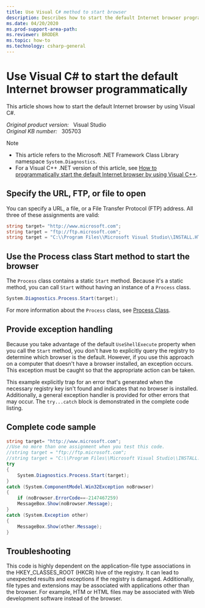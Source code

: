 ```yaml
---
title: Use Visual C# method to start browser
description: Describes how to start the default Internet browser programmatically by using Visual C#. Also provides a code example to illustrate how to do this task.
ms.date: 04/20/2020
ms.prod-support-area-path: 
ms.reviewer: BRODER
ms.topic: how-to
ms.technology: csharp-general
---
```

# Use Visual C# to start the default Internet browser programmatically

This article shows how to start the default Internet browser by using Visual C#.

_Original product version:_ &nbsp; Visual Studio  
_Original KB number:_ &nbsp; 305703

> [!NOTE]
>
> - This article refers to the Microsoft .NET Framework Class Library namespace `System.Diagnostics`.
> - For a Visual C++ .NET version of this article, see [How to programmatically start the default Internet browser by using Visual C++](https://support.microsoft.com/help/307382).

## Specify the URL, FTP, or file to open

You can specify a URL, a file, or a File Transfer Protocol (FTP) address. All three of these assignments are valid:

```csharp
string target= "http://www.microsoft.com";
string target = "ftp://ftp.microsoft.com";
string target = "C:\\Program Files\\Microsoft Visual Studio\\INSTALL.HTM";
```

## Use the Process class Start method to start the browser

The `Process` class contains a static `Start` method. Because it's a static method, you can call `Start` without having an instance of a `Process` class.

```csharp
System.Diagnostics.Process.Start(target);
```

For more information about the `Process` class, see [Process Class](/dotnet/api/system.diagnostics.process).

## Provide exception handling

Because you take advantage of the default `UseShellExecute` property when you call the `Start` method, you don't have to explicitly query the registry to determine which browser is the default. However, if you use this approach on a computer that doesn't have a browser installed, an exception occurs. This exception must be caught so that the appropriate action can be taken.

This example explicitly trap for an error that's generated when the necessary registry key isn't found and indicates that no browser is installed. Additionally, a general exception handler is provided for other errors that may occur. The `try...catch` block is demonstrated in the complete code listing.

## Complete code sample

```csharp
string target= "http://www.microsoft.com";
//Use no more than one assignment when you test this code.
//string target = "ftp://ftp.microsoft.com";
//string target = "C:\\Program Files\\Microsoft Visual Studio\\INSTALL.HTM";
try
{
    System.Diagnostics.Process.Start(target);
}
catch (System.ComponentModel.Win32Exception noBrowser)
{
    if (noBrowser.ErrorCode==-2147467259)
    MessageBox.Show(noBrowser.Message);
}
catch (System.Exception other)
{
    MessageBox.Show(other.Message);
}
```

## Troubleshooting

This code is highly dependent on the application-file type associations in the HKEY_CLASSES_ROOT (HKCR) hive of the registry. It can lead to unexpected results and exceptions if the registry is damaged. Additionally, file types and extensions may be associated with applications other than the browser. For example, HTM or HTML files may be associated with Web development software instead of the browser.
